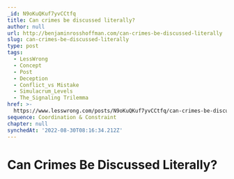 ```yaml
---
_id: N9oKuQKuf7yvCCtfq
title: Can crimes be discussed literally?
author: null
url: http://benjaminrosshoffman.com/can-crimes-be-discussed-literally
slug: can-crimes-be-discussed-literally
type: post
tags:
  - LessWrong
  - Concept
  - Post
  - Deception
  - Conflict_vs Mistake
  - Simulacrum_Levels
  - The_Signaling Trilemma
href: >-
  https://www.lesswrong.com/posts/N9oKuQKuf7yvCCtfq/can-crimes-be-discussed-literally
sequence: Coordination & Constraint
chapter: null
synchedAt: '2022-08-30T08:16:34.212Z'
---
```


# Can Crimes Be Discussed Literally?
